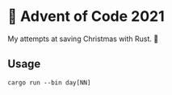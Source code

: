 # 🎄 Advent of Code 2021
My attempts at saving Christmas with Rust. 🦀

## Usage

```shell
cargo run --bin day[NN]
```
